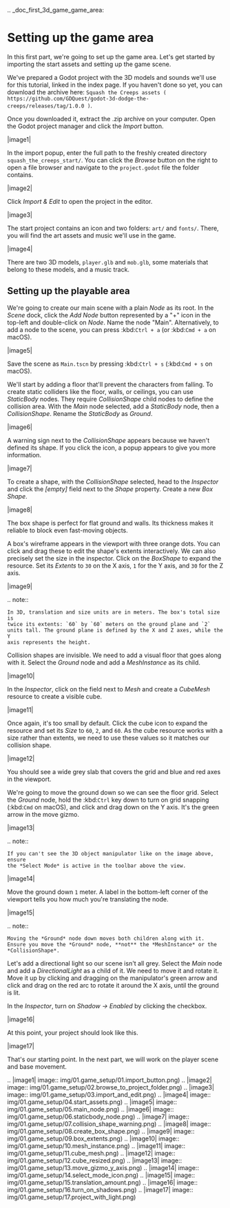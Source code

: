 .. _doc_first_3d_game_game_area:

Setting up the game area
========================

In this first part, we're going to set up the game area. Let's get started by
importing the start assets and setting up the game scene.

We've prepared a Godot project with the 3D models and sounds we'll use for this
tutorial, linked in the index page. If you haven't done so yet, you can download
the archive here: `Squash the Creeps assets
( https://github.com/GDQuest/godot-3d-dodge-the-creeps/releases/tag/1.0.0 )`.

Once you downloaded it, extract the .zip archive on your computer. Open the
Godot project manager and click the *Import* button.

|image1|

In the import popup, enter the full path to the freshly created directory
`squash_the_creeps_start/`. You can click the *Browse* button on the right to
open a file browser and navigate to the `project.godot` file the folder
contains.

|image2|

Click *Import & Edit* to open the project in the editor.

|image3|

The start project contains an icon and two folders: `art/` and `fonts/`.
There, you will find the art assets and music we'll use in the game.

|image4|

There are two 3D models, `player.glb` and `mob.glb`, some materials that
belong to these models, and a music track.

Setting up the playable area
----------------------------

We're going to create our main scene with a plain *Node* as its root. In the
*Scene* dock, click the *Add Node* button represented by a "+" icon in the
top-left and double-click on *Node*. Name the node "Main". Alternatively, to add
a node to the scene, you can press :kbd:`Ctrl + a` (or :kbd:`Cmd + a` on macOS).

|image5|

Save the scene as `Main.tscn` by pressing :kbd:`Ctrl + s` (:kbd:`Cmd + s` on macOS).

We'll start by adding a floor that'll prevent the characters from falling. To
create static colliders like the floor, walls, or ceilings, you can use
*StaticBody* nodes. They require *CollisionShape* child nodes to
define the collision area. With the *Main* node selected, add a *StaticBody*
node, then a *CollisionShape*. Rename the *StaticBody* as *Ground*.

|image6|

A warning sign next to the *CollisionShape* appears because we haven't defined
its shape. If you click the icon, a popup appears to give you more information.

|image7|

To create a shape, with the *CollisionShape* selected, head to the *Inspector*
and click the *[empty]* field next to the *Shape* property. Create a new *Box
Shape*.

|image8|

The box shape is perfect for flat ground and walls. Its thickness makes it
reliable to block even fast-moving objects.

A box's wireframe appears in the viewport with three orange dots. You can click
and drag these to edit the shape's extents interactively. We can also precisely
set the size in the inspector. Click on the *BoxShape* to expand the resource.
Set its *Extents* to `30` on the X axis, `1` for the Y axis, and `30` for
the Z axis.

|image9|

.. note::

    In 3D, translation and size units are in meters. The box's total size is
    twice its extents: `60` by `60` meters on the ground plane and `2`
    units tall. The ground plane is defined by the X and Z axes, while the Y
    axis represents the height.

Collision shapes are invisible. We need to add a visual floor that goes along
with it. Select the *Ground* node and add a *MeshInstance* as its child.

|image10|

In the *Inspector*, click on the field next to *Mesh* and create a *CubeMesh*
resource to create a visible cube.

|image11|

Once again, it's too small by default. Click the cube icon to expand the
resource and set its *Size* to `60`, `2`, and `60`. As the cube
resource works with a size rather than extents, we need to use these values so
it matches our collision shape.

|image12|

You should see a wide grey slab that covers the grid and blue and red axes in
the viewport.

We're going to move the ground down so we can see the floor grid. Select the
*Ground* node, hold the :kbd:`Ctrl` key down to turn on grid snapping (:kbd:`Cmd` on macOS),
and click and drag down on the Y axis. It's the green arrow in the move gizmo.

|image13|

.. note::

    If you can't see the 3D object manipulator like on the image above, ensure
    the *Select Mode* is active in the toolbar above the view.

|image14|

Move the ground down `1` meter. A label in the bottom-left corner of the
viewport tells you how much you're translating the node.

|image15|

.. note::

    Moving the *Ground* node down moves both children along with it.
    Ensure you move the *Ground* node, **not** the *MeshInstance* or the
    *CollisionShape*.

Let's add a directional light so our scene isn't all grey. Select the *Main*
node and add a *DirectionalLight* as a child of it. We need to move it and
rotate it. Move it up by clicking and dragging on the manipulator's green arrow
and click and drag on the red arc to rotate it around the X axis, until the
ground is lit.

In the *Inspector*, turn on *Shadow -> Enabled* by clicking the checkbox.

|image16|

At this point, your project should look like this.

|image17|

That's our starting point. In the next part, we will work on the player scene
and base movement.

.. |image1| image:: img/01.game_setup/01.import_button.png)
.. |image2| image:: img/01.game_setup/02.browse_to_project_folder.png)
.. |image3| image:: img/01.game_setup/03.import_and_edit.png)
.. |image4| image:: img/01.game_setup/04.start_assets.png)
.. |image5| image:: img/01.game_setup/05.main_node.png)
.. |image6| image:: img/01.game_setup/06.staticbody_node.png)
.. |image7| image:: img/01.game_setup/07.collision_shape_warning.png)
.. |image8| image:: img/01.game_setup/08.create_box_shape.png)
.. |image9| image:: img/01.game_setup/09.box_extents.png)
.. |image10| image:: img/01.game_setup/10.mesh_instance.png)
.. |image11| image:: img/01.game_setup/11.cube_mesh.png)
.. |image12| image:: img/01.game_setup/12.cube_resized.png)
.. |image13| image:: img/01.game_setup/13.move_gizmo_y_axis.png)
.. |image14| image:: img/01.game_setup/14.select_mode_icon.png)
.. |image15| image:: img/01.game_setup/15.translation_amount.png)
.. |image16| image:: img/01.game_setup/16.turn_on_shadows.png)
.. |image17| image:: img/01.game_setup/17.project_with_light.png)
